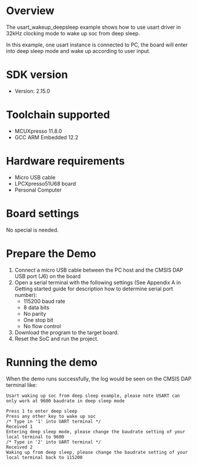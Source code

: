 Overview
========
The usart_wakeup_deepsleep example shows how to use usart driver in 32kHz clocking mode
to wake up soc from deep sleep.

In this example, one usart instance is connected to PC, the board will enter into deep
sleep mode and wake up according to user input.

SDK version
===========
- Version: 2.15.0

Toolchain supported
===================
- MCUXpresso  11.8.0
- GCC ARM Embedded  12.2

Hardware requirements
=====================
- Micro USB cable
- LPCXpresso51U68 board
- Personal Computer

Board settings
==============
No special is needed.

Prepare the Demo
================
1.  Connect a micro USB cable between the PC host and the CMSIS DAP USB port (J6) on the board
2.  Open a serial terminal with the following settings (See Appendix A in Getting started guide for description how to determine serial port number):
    - 115200 baud rate
    - 8 data bits
    - No parity
    - One stop bit
    - No flow control
3.  Download the program to the target board.
4.  Reset the SoC and run the project.

Running the demo
================
When the demo runs successfully, the log would be seen on the CMSIS DAP terminal like:

~~~~~~~~~~~~~~~~~~~~~~~~~~~~~~
Usart waking up soc from deep sleep example, please note USART can only work at 9600 baudrate in deep sleep mode

Press 1 to enter deep sleep
Press any other key to wake up soc
/* Type in '1' into UART terminal */
Received 1
Entering deep sleep mode, please change the baudrate setting of your local terminal to 9600
/* Type in '2' into UART terminal */
Received 2
Waking up from deep sleep, please change the baudrate setting of your local terminal back to 115200
~~~~~~~~~~~~~~~~~~~~~~~~~~~~~~
